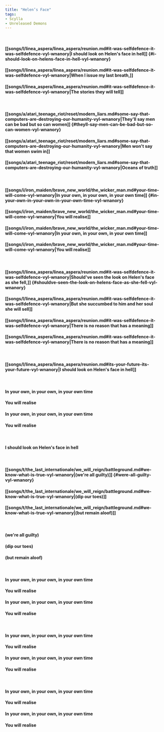 ```yaml
---
title: "Helen’s Face"
tags:
- Scylla
- Unreleased Demons
---
```

&nbsp;
#### [[songs/l/linea_aspera/linea_aspera/reunion.md#it-was-selfdefence-it-was-selfdefence-vyl-wnanory|I should look on Helen's face in hell]] {#i-should-look-on-helens-face-in-hell-vyl-wnanory}
#### [[songs/l/linea_aspera/linea_aspera/reunion.md#it-was-selfdefence-it-was-selfdefence-vyl-wnanory|When I issue my last breath,]]
#### [[songs/l/linea_aspera/linea_aspera/reunion.md#it-was-selfdefence-it-was-selfdefence-vyl-wnanory|The stories they will tell]]
&nbsp;
#### [[songs/a/atari_teenage_riot/reset/modern_liars.md#some-say-that-computers-are-destroying-our-humanity-vyl-wnanory|They'll say men can be bad but so can women]] {#theyll-say-men-can-be-bad-but-so-can-women-vyl-wnanory}
#### [[songs/a/atari_teenage_riot/reset/modern_liars.md#some-say-that-computers-are-destroying-our-humanity-vyl-wnanory|Men won't say that women swim in]]
#### [[songs/a/atari_teenage_riot/reset/modern_liars.md#some-say-that-computers-are-destroying-our-humanity-vyl-wnanory|Oceans of truth]]
&nbsp;
#### [[songs/i/iron_maiden/brave_new_world/the_wicker_man.md#your-time-will-come-vyl-wnanory|In your own, in your own, in your own time]] {#in-your-own-in-your-own-in-your-own-time-vyl-wnanory}
#### [[songs/i/iron_maiden/brave_new_world/the_wicker_man.md#your-time-will-come-vyl-wnanory|You will realise]]
#### [[songs/i/iron_maiden/brave_new_world/the_wicker_man.md#your-time-will-come-vyl-wnanory|In your own, in your own, in your own time]]
#### [[songs/i/iron_maiden/brave_new_world/the_wicker_man.md#your-time-will-come-vyl-wnanory|You will realise]]
&nbsp;
#### [[songs/l/linea_aspera/linea_aspera/reunion.md#it-was-selfdefence-it-was-selfdefence-vyl-wnanory|Should've seen the look on Helen's face as she fell,]] {#shouldve-seen-the-look-on-helens-face-as-she-fell-vyl-wnanory}
#### [[songs/l/linea_aspera/linea_aspera/reunion.md#it-was-selfdefence-it-was-selfdefence-vyl-wnanory|But she succumbed to him and her soul she will sell]]
#### [[songs/l/linea_aspera/linea_aspera/reunion.md#it-was-selfdefence-it-was-selfdefence-vyl-wnanory|There is no reason that has a meaning]]
#### [[songs/l/linea_aspera/linea_aspera/reunion.md#it-was-selfdefence-it-was-selfdefence-vyl-wnanory|There is no reason that has a meaning]]
&nbsp;
#### [[songs/l/linea_aspera/linea_aspera/reunion.md#its-your-future-its-your-future-vyl-wnanory|I should look on Helen's face in hell]]
&nbsp;
#### In your own, in your own, in your own time
#### You will realise
#### In your own, in your own, in your own time
#### You will realise
&nbsp;
#### I should look on Helen's face in hell
&nbsp;
#### [[songs/t/the_last_internationale/we_will_reign/battleground.md#we-know-what-is-true-vyl-wnanory|(we're all guilty)]] {#were-all-guilty-vyl-wnanory}
#### [[songs/t/the_last_internationale/we_will_reign/battleground.md#we-know-what-is-true-vyl-wnanory|(dip our toes)]]
#### [[songs/t/the_last_internationale/we_will_reign/battleground.md#we-know-what-is-true-vyl-wnanory|(but remain aloof)]]
&nbsp;
#### (we're all guilty)
#### (dip our toes)
#### (but remain aloof)
&nbsp;
#### In your own, in your own, in your own time
#### You will realise
#### In your own, in your own, in your own time
#### You will realise
&nbsp;
#### In your own, in your own, in your own time
#### You will realise
#### In your own, in your own, in your own time
#### You will realise
&nbsp;
#### In your own, in your own, in your own time
#### You will realise
#### In your own, in your own, in your own time
#### You will realise
